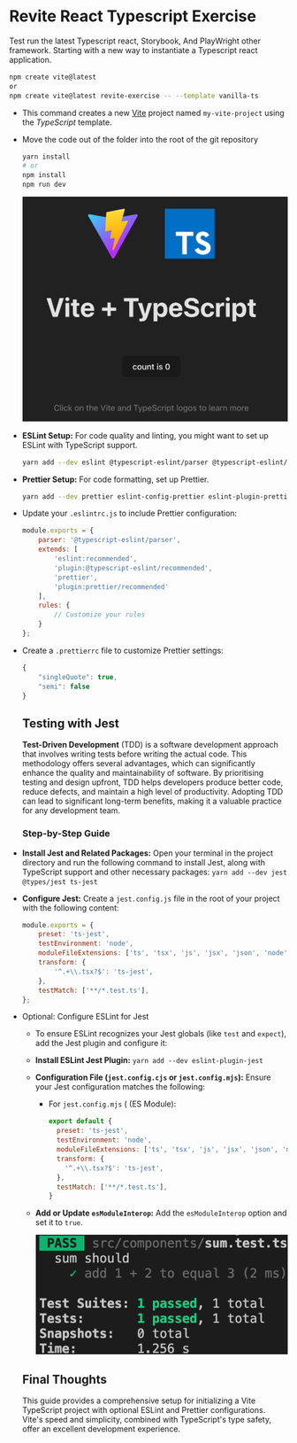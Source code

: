 # Revite React Typescript Exercise
Test run the latest Typescript react, Storybook, And PlayWright other framework. Starting with a new way to instantiate a Typescript react application.

```bash
npm create vite@latest
or 
npm create vite@latest revite-exercise -- --template vanilla-ts
```

- This command creates a new [Vite](https://vitejs.dev/guide/) project named `my-vite-project` using the *TypeScript* template.

- Move the code out of the folder into the root of the git repository

  ```bash
  yarn install 
  # or 
  npm install
  npm run dev
  ```

  ![Vite App](docs/assets/vite.png)

- **ESLint Setup:** For code quality and linting, you might want to set up ESLint with TypeScript support.

  ```bash
  yarn add --dev eslint @typescript-eslint/parser @typescript-eslint/eslint-plugin
  ```

- **Prettier Setup:** For code formatting, set up Prettier.

  ```bash
  yarn add --dev prettier eslint-config-prettier eslint-plugin-prettier
  ```

- Update your `.eslintrc.js` to include Prettier configuration:

  ```js
  module.exports = {
      parser: '@typescript-eslint/parser',
      extends: [
          'eslint:recommended',
          'plugin:@typescript-eslint/recommended',
          'prettier',
          'plugin:prettier/recommended'
      ],
      rules: {
          // Customize your rules
      }
  };
  
  ```

- Create a `.prettierrc` file to customize Prettier settings:

  ```js
  {
      "singleQuote": true,
      "semi": false
  }
  ```

  

  ## Testing with Jest

  **Test-Driven Development** (TDD) is a software development approach that involves writing tests before writing the actual code. This methodology offers several advantages, which can significantly enhance the quality and maintainability of software. By prioritising testing and design upfront, TDD helps developers produce better code, reduce defects, and maintain a high level of productivity. Adopting TDD can lead to significant long-term benefits, making it a valuable practice for any development team.

  ### Step-by-Step Guide

- **Install Jest and Related Packages:** Open your terminal in the project directory and run the following command to install Jest, along with TypeScript support and other necessary packages: `yarn add --dev jest @types/jest ts-jest`

- **Configure Jest:** Create a `jest.config.js` file in the root of your project with the following content:

  ```javascript
  module.exports = {
      preset: 'ts-jest',
      testEnvironment: 'node',
      moduleFileExtensions: ['ts', 'tsx', 'js', 'jsx', 'json', 'node'],
      transform: {
          '^.+\\.tsx?$': 'ts-jest',
      },
      testMatch: ['**/*.test.ts'],
  };
  
  ```

- Optional: Configure ESLint for Jest

  - To ensure ESLint recognizes your Jest globals (like `test` and `expect`), add the Jest plugin and configure it:

  - **Install ESLint Jest Plugin:** `yarn add --dev eslint-plugin-jest`

  - **Configuration File (`jest.config.cjs` or `jest.config.mjs`):** Ensure your Jest configuration matches the following:

    - For `jest.config.mjs` ( (ES Module):

      ```javascript
      export default {
        preset: 'ts-jest',
        testEnvironment: 'node',
        moduleFileExtensions: ['ts', 'tsx', 'js', 'jsx', 'json', 'node'],
        transform: {
          '^.+\\.tsx?$': 'ts-jest',
        },
        testMatch: ['**/*.test.ts'],
      }
      
      ```

  - **Add or Update `esModuleInterop`:** Add the `esModuleInterop` option and set it to `true`.

    ![Jest Test](docs/assets/jest-test.png)

  ## Final Thoughts

  This guide provides a comprehensive setup for initializing a Vite TypeScript project with optional ESLint and Prettier configurations. Vite's speed and simplicity, combined with TypeScript's type safety, offer an excellent development experience.
